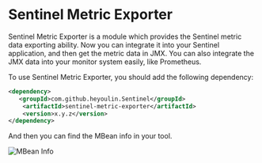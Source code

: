 # Sentinel Metric Exporter

Sentinel Metric Exporter is a module which provides the Sentinel metric data exporting ability. Now you can integrate it into your Sentinel application, and then get the metric data in JMX. You can also integrate the JMX data into your monitor system easily, like Prometheus.

To use Sentinel Metric Exporter, you should add the following dependency:

```xml
<dependency>
   <groupId>com.github.heyoulin.Sentinel</groupId>
    <artifactId>sentinel-metric-exporter</artifactId>
    <version>x.y.z</version>
</dependency>
```

And then you can find the MBean info in your tool.

![MBean Info](https://user-images.githubusercontent.com/25661357/150902723-6350a629-a173-47f9-a94b-6563ae55a5ce.png "MBean Info")

